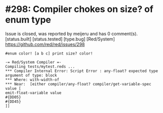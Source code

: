 
#298: Compiler chokes on size? of enum type
================================================================================
Issue is closed, was reported by meijeru and has 0 comment(s).
[status.built] [status.tested] [type.bug] [Red/System]
<https://github.com/red/red/issues/298>

```
#enum color! [a b c] print size? color!

-= Red/System Compiler =-
Compiling tests/mytest.reds ...
*** Compiler Internal Error: Script Error : any-float? expected type argument of type: block
*** Where: with-width-of
*** Near:  [either compiler/any-float? compiler/get-variable-spec value [
emit-float-variable value
#{DD05}
#{DD45}
]]
```



